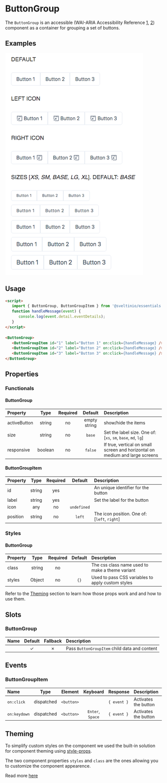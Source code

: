 # ButtonGroup

The `ButtonGroup` is an accessible (WAI-ARIA Accessibility Reference [1], [2]) component as a container for grouping a set of buttons.

## Examples

<img src="./assets/images/showcase.png" alt="PagesNavigator - Default Styles" />

## Usage

```html
<script>
   import { ButtonGroup, ButtonGroupItem } from '@sveltinio/essentials';
   function handleMessage(event) {
      console.log(event.detail.eventDetails);
   }
</script>

<ButtonGroup>
   <ButtonGroupItem id="1" label="Button 1" on:click={handleMessage} />
   <ButtonGroupItem id="2" label="Button 2" on:click={handleMessage} />
   <ButtonGroupItem id="3" label="Button 3" on:click={handleMessage} />
</ButtonGroup>
```

## Properties

### Functionals

#### ButtonGroup

| Property     | Type    | Required | Default      | Description                                                                  |
| :----------- | :-----: | :------: | :----------: |:---------------------------------------------------------------------------- |
| activeButton | string  |    no    | empty string | show/hide the items                                                          |
| size         | string  |    no    | `base`       | Set the label size. One of: [`xs`, `sm`, `base`, `md`, `lg`]                 |
| responsive   | boolean |   no     | `false`      | If true, vertical on small screen and horizontal on medium and large screens |

#### ButtonGroupItem

| Property | Type   | Required | Default     | Description                                  |
| :------- | :----: | :------: | :---------: |:-------------------------------------------- |
| id       | string |   yes    |             | An unique identifier for the button          |
| label    | string |   yes    |             | Set the label for the button                 |
| icon     | any    |    no    | `undefined` |                                              |
| position | string |    no    | `left`      | The icon position. One of: [`left`, `right`] |

### Styles

#### ButtonGroup

| Property |  Type   | Required |   Default   | Description                                       |
| :------- | :-----: | :------: | :---------: | :------------------------------------------------ |
| class    | string  |    no    |             | The css class name used to make a theme variant   |
| styles   | Object  |    no    |     `{}`    | Used to pass CSS variables to apply custom styles |

Refer to the [Theming](#theming) section to learn how those props work and and how to use them.

## Slots

### ButtonGroup

| Name | Default | Fallback | Description                                   |
| :--- | :-----: | :------: | :-------------------------------------------- |
|      | ✓       |    ✗     | Pass `ButtonGroupItem` child data and content |

## Events

### ButtonGroupItem

| Name         |  Type      | Element    | Keyboard         | Response    | Description          |
| :----------- | :--------: | :--------: | :--------------: | :---------- | :------------------- |
| `on:click`   | dispatched | `<button>` |                  | `{ event }` | Activates the button |
| `on:keydown` | dispatched | `<button>` | `Enter`, `Space` | `{ event }` | Activates the button |

## Theming

To simplify custom styles on the component we used the built-in solution for component theming using [style-props].

The two component properties `styles` and `class` are the ones allowing you to customize the component appearence.

Read more [here](./THEMING.md)

<!-- Resources -->
[style-props]: https://svelte.dev/docs#template-syntax-component-directives---style-props
[1]: https://www.w3.org/WAI/ARIA/apg/patterns/button/
[2]: https://www.w3.org/WAI/ARIA/apg/example-index/radio/radio
